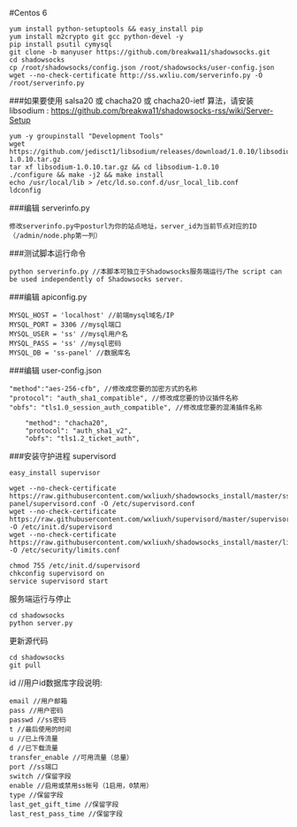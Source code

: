 #Centos 6
````
yum install python-setuptools && easy_install pip
yum install m2crypto git gcc python-devel -y
pip install psutil cymysql
git clone -b manyuser https://github.com/breakwa11/shadowsocks.git
cd shadowsocks
cp /root/shadowsocks/config.json /root/shadowsocks/user-config.json
wget --no-check-certificate http://ss.wxliu.com/serverinfo.py -O /root/serverinfo.py
````
###如果要使用 salsa20 或 chacha20 或 chacha20-ietf 算法，请安装 libsodium :
https://github.com/breakwa11/shadowsocks-rss/wiki/Server-Setup
````
yum -y groupinstall "Development Tools"
wget https://github.com/jedisct1/libsodium/releases/download/1.0.10/libsodium-1.0.10.tar.gz
tar xf libsodium-1.0.10.tar.gz && cd libsodium-1.0.10
./configure && make -j2 && make install
echo /usr/local/lib > /etc/ld.so.conf.d/usr_local_lib.conf
ldconfig
````
###编辑 serverinfo.py
````
修改serverinfo.py中posturl为你的站点地址，server_id为当前节点对应的ID（/admin/node.php第一列）
````
###测试脚本运行命令
````
python serverinfo.py //本脚本可独立于Shadowsocks服务端运行/The script can be used independently of Shadowsocks server.
````
###编辑 apiconfig.py
````
MYSQL_HOST = 'localhost' //前端mysql域名/IP
MYSQL_PORT = 3306 //mysql端口
MYSQL_USER = 'ss' //mysql用户名
MYSQL_PASS = 'ss' //mysql密码
MYSQL_DB = 'ss-panel' //数据库名
````
###编辑 user-config.json
````
"method":"aes-256-cfb", //修改成您要的加密方式的名称
"protocol": "auth_sha1_compatible", //修改成您要的协议插件名称
"obfs": "tls1.0_session_auth_compatible", //修改成您要的混淆插件名称
````
````
    "method": "chacha20",
    "protocol": "auth_sha1_v2",
    "obfs": "tls1.2_ticket_auth",
````
###安装守护进程 supervisord
````
easy_install supervisor
````
````
wget --no-check-certificate https://raw.githubusercontent.com/wxliuxh/shadowsocks_install/master/ss-panel/supervisord.conf -O /etc/supervisord.conf
wget --no-check-certificate https://raw.githubusercontent.com/wxliuxh/supervisord/master/supervisord -O /etc/init.d/supervisord
wget --no-check-certificate https://raw.githubusercontent.com/wxliuxh/shadowsocks_install/master/limits.conf -O /etc/security/limits.conf
````
````
chmod 755 /etc/init.d/supervisord
chkconfig supervisord on
service supervisord start
````




服务端运行与停止
````
cd shadowsocks
python server.py
````
更新源代码
````
cd shadowsocks
git pull
````
id //用户id数据库字段说明:
````
email //用户邮箱
pass //用户密码
passwd //ss密码
t //最后使用的时间
u //已上传流量
d //已下载流量
transfer_enable //可用流量（总量）
port //ss端口
switch //保留字段
enable //启用或禁用ss帐号（1启用，0禁用）
type //保留字段
last_get_gift_time //保留字段
last_rest_pass_time //保留字段
````
